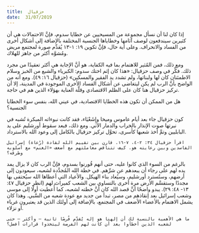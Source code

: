 ```yaml
---
title:  حزقيال
date:  31/07/2019
---
```


إذا كان لنا أن نسأل مجموعة من المسيحيين عن خطايا سدوم، فإنَّ الاحتمالات هي أن كثيرين سيندفعون لوصف آثامها وخطاياها الجنسية المختلفة بالإضافة إلى أشكال أخرى من الفساد والانحراف. وعلى أية حال، فإنَّ تكوين ١٩: ١-١٣ يُقدِّم صورة لمجتمع مريض ومُشوَّه أكثر من جاهز للهلاك.

ومع ذلك، فمن المُثير للاهتمام بما فيه الكفاية، هو أنَّ الإجابة هي أكثر تعقيدًا من مجرد ذلك. فكِّر في وصف حزقيال: «هذا كان إثم اختك سدوم: الكبرياء والشبع من الخبز وسلام الاطمئنان كان لها ولبناتها، ولم تشدد يد الفقير والمسكين» (حزقيال ١٦: ٤٩). ومع أنه من الواضح بأنَّ الرب لم يكن ليتغاضى عن أشكال الفساد الأخرى الموجودة في المدينة، إلا أن تركيز حزقيال هنا كان على الظلم الاقتصادي وقلَّة العناية بهؤلاء الذين هم في حاجة.

هل من الممكن أن تكون هذه الخطايا الاقتصادية، في عيني الله، بنفس سوء الخطايا الجنسية؟

كون حزقيال جاء بعد أيام عاموس وميخا وإِشَعْيَاء، فقد كانت نبوءاته المبكرة تُشبه في نبرتها صوت الإنذار بالخراب والدمار الآتي. ومع ذلك، فبعد سقوط أورشليم على يد البابليين وتمَّ أخذ شعبها كأسرى، تحوَّل تركيز حزقيال بالكامل إلى وعود الله بالاسترداد.

`اقرأ حزقيال ٣٤: ٢-٤، ٧-١٦. قارن بين تقييم الله لقادة (رُعاة) إسرائيل الفاسدين وبين رعايته هو. كيف تتناقض معاملتهم مع أضعف «الغنم» مع أسلوبه وطرقه؟`

بالرغم من السوء الذي كانوا عليه، حتى أنهم قُورنوا بسدوم، فإنَّ الرب كان لا يزال يمد يده لهم على رجاء أن يبعدهم عن شرِّهم. في خطة الله المُجدَّدة لشعبه، سيعودون إلى أرضهم، وستُسترد أورشليم، وسيُعاد بناء الهيكل. والأعياد التي أعطاها الله سيُحتفى بها مجددًا وستقسَّم الأرض مرة أخرى بالتساوي بين الشعب كميراث لهم (انظر حزقيال ٤٧: ١٣- ٤٨: ٢٩). يبدو واضحًا أنَّ قصد الله كان أنَّ خطته لشعبه، كما أُعطيت أولًا إلى موسى وشعب إسرائيل بعد إنقاذهم من مصر، تبدأ من جديد مع عودة شعبه من السَّبي. وهذا كان يشمل الاهتمام بالأعضاء الأضعف في المجتمع، بالإضافة إلى أولئك الذين قد يعتبرون غرباء أو نزلاء.

`ما هي الأهمية بالنسبة لك أن إلهنا هو إله يُقدِّم فُرصًا ثانية — وأكثر — حتى لشعبه الذين أخطأوا بعد أن كانت لهم الفرصة ليتخذوا قرارات أفضل؟`